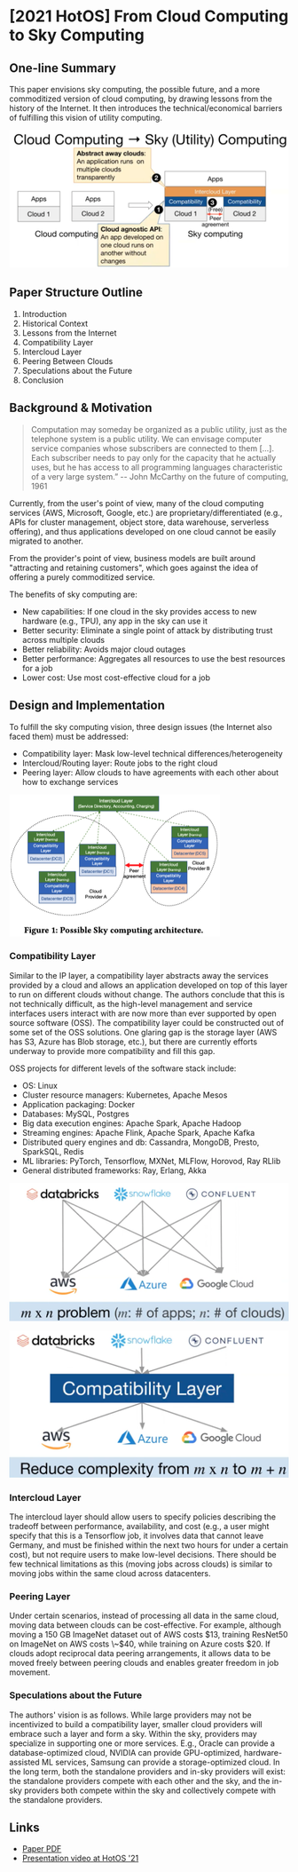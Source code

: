 # \[2021 HotOS] From Cloud Computing to Sky Computing

## One-line Summary

This paper envisions sky computing, the possible future, and a more commoditized version of cloud computing, by drawing lessons from the history of the Internet. It then introduces the technical/economical barriers of fulfilling this vision of utility computing.

![](<../../.gitbook/assets/Screen Shot 2021-05-28 at 3.39.25 PM.png>)

## Paper Structure Outline

1. Introduction
2. Historical Context
3. Lessons from the Internet
4. Compatibility Layer
5. Intercloud Layer
6. Peering Between Clouds
7. Speculations about the Future
8. Conclusion

## Background & Motivation

> Computation may someday be organized as a public utility, just as the telephone system is a public utility. We can envisage computer service companies whose subscribers are connected to them \[...]. Each subscriber needs to pay only for the capacity that he actually uses, but he has access to all programming languages characteristic of a very large system.”    -- John McCarthy on the future of computing, 1961

Currently, from the user's point of view, many of the cloud computing services (AWS, Microsoft, Google, etc.) are proprietary/differentiated (e.g., APIs for cluster management, object store, data warehouse, serverless offering), and thus applications developed on one cloud cannot be easily migrated to another.

From the provider's point of view, business models are built around "attracting and retaining customers", which goes against the idea of offering a purely commoditized service.

The benefits of sky computing are:

* New capabilities: If one cloud in the sky provides access to new hardware (e.g., TPU), any app in the sky can use it
* Better security: Eliminate a single point of attack by distributing trust across multiple clouds
* Better reliability: Avoids major cloud outages
* Better performance: Aggregates all resources to use the best resources for a job
* Lower cost: Use most cost-effective cloud for a job

## Design and Implementation

To fulfill the sky computing vision, three design issues (the Internet also faced them) must be addressed:

* Compatibility layer: Mask low-level technical differences/heterogeneity
* Intercloud/Routing layer: Route jobs to the right cloud
* Peering layer: Allow clouds to have agreements with each other about how to exchange services

![](<../../.gitbook/assets/Screen Shot 2021-05-27 at 11.57.43 AM.png>)

### Compatibility Layer

Similar to the IP layer, a compatibility layer abstracts away the services provided by a cloud and allows an application developed on top of this layer to run on different clouds without change. The authors conclude that this is not technically difficult, as the high-level management and service interfaces users interact with are now more than ever supported by open source software (OSS). The compatibility layer could be constructed out of some set of the OSS solutions. One glaring gap is the storage layer (AWS has S3, Azure has Blob storage, etc.), but there are currently efforts underway to provide more compatibility and fill this gap.

OSS projects for different levels of the software stack include:

* OS: Linux
* Cluster resource managers: Kubernetes, Apache Mesos
* Application packaging: Docker
* Databases: MySQL, Postgres
* Big data execution engines: Apache Spark, Apache Hadoop
* Streaming engines: Apache Flink, Apache Spark, Apache Kafka
* Distributed query engines and db: Cassandra, MongoDB, Presto, SparkSQL, Redis
* ML libraries: PyTorch, Tensorflow, MXNet, MLFlow, Horovod, Ray RLlib
* General distributed frameworks: Ray, Erlang, Akka

![Status quo: multi-cloud, porting from one cloud to another is expensive](<../../.gitbook/assets/Screen Shot 2021-05-28 at 3.45.06 PM.png>)

![What sky computing will bring](<../../.gitbook/assets/Screen Shot 2021-05-28 at 3.46.14 PM.png>)

### Intercloud Layer

The intercloud layer should allow users to specify policies describing the tradeoff between performance, availability, and cost (e.g., a user might specify that this is a Tensorflow job, it involves data that cannot leave Germany, and must be finished within the next two hours for under a certain cost), but not require users to make low-level decisions. There should be few technical limitations as this (moving jobs across clouds) is similar to moving jobs within the same cloud across datacenters.

### Peering Layer

Under certain scenarios, instead of processing all data in the same cloud, moving data between clouds can be cost-effective. For example, although moving a 150 GB ImageNet dataset out of AWS costs $13, training ResNet50 on ImageNet on AWS costs \~$40, while training on Azure costs $20. If clouds adopt reciprocal data peering arrangements, it allows data to be moved freely between peering clouds and enables greater freedom in job movement.

### Speculations about the Future

The authors' vision is as follows. While large providers may not be incentivized to build a compatibility layer, smaller cloud providers will embrace such a layer and form a sky. Within the sky, providers may specialize in supporting one or more services. E.g., Oracle can provide a database-optimized cloud, NVIDIA can provide GPU-optimized, hardware-assisted ML services, Samsung can provide a storage-optimized cloud. In the long term, both the standalone providers and in-sky providers will exist: the standalone providers compete with each other and the sky, and the in-sky providers both compete within the sky and collectively compete with the standalone providers.

## Links

* [Paper PDF](https://sigops.org/s/conferences/hotos/2021/papers/hotos21-s02-stoica.pdf)
* [Presentation video at HotOS '21](https://www.youtube.com/watch?v=Q6MsEucsmGM\&list=PLl-7Fg11LUZe\_6cCrz6sVvTbE\_8SEobNB)

